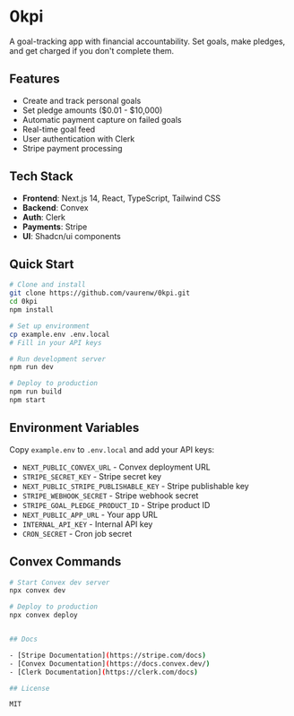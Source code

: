 # 0kpi

A goal-tracking app with financial accountability. Set goals, make pledges, and get charged if you don't complete them.

## Features

- Create and track personal goals
- Set pledge amounts ($0.01 - $10,000)
- Automatic payment capture on failed goals
- Real-time goal feed
- User authentication with Clerk
- Stripe payment processing

## Tech Stack

- **Frontend**: Next.js 14, React, TypeScript, Tailwind CSS
- **Backend**: Convex 
- **Auth**: Clerk
- **Payments**: Stripe
- **UI**: Shadcn/ui components

## Quick Start

```bash
# Clone and install
git clone https://github.com/vaurenw/0kpi.git
cd 0kpi
npm install

# Set up environment
cp example.env .env.local
# Fill in your API keys

# Run development server
npm run dev

# Deploy to production
npm run build
npm start
```

## Environment Variables

Copy `example.env` to `.env.local` and add your API keys:

- `NEXT_PUBLIC_CONVEX_URL` - Convex deployment URL
- `STRIPE_SECRET_KEY` - Stripe secret key
- `NEXT_PUBLIC_STRIPE_PUBLISHABLE_KEY` - Stripe publishable key
- `STRIPE_WEBHOOK_SECRET` - Stripe webhook secret
- `STRIPE_GOAL_PLEDGE_PRODUCT_ID` - Stripe product ID
- `NEXT_PUBLIC_APP_URL` - Your app URL
- `INTERNAL_API_KEY` - Internal API key
- `CRON_SECRET` - Cron job secret

## Convex Commands

```bash
# Start Convex dev server
npx convex dev

# Deploy to production
npx convex deploy


## Docs

- [Stripe Documentation](https://stripe.com/docs)
- [Convex Documentation](https://docs.convex.dev/)
- [Clerk Documentation](https://clerk.com/docs)

## License

MIT

